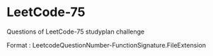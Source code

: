 # LeetCode-75
Questions of LeetCode-75 studyplan challenge 

Format : LeetcodeQuestionNumber-FunctionSignature.FileExtension
